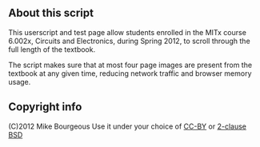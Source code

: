 About this script
-----------------
This userscript and test page allow students enrolled in the MITx course 6.002x,
Circuits and Electronics, during Spring 2012, to scroll through the full length
of the textbook.

The script makes sure that at most four page images are present from the textbook
at any given time, reducing network traffic and browser memory usage.

Copyright info
--------------
(C)2012 Mike Bourgeous
Use it under your choice of [CC-BY](https://creativecommons.org/licenses/by/3.0/)
or [2-clause BSD](https://github.com/nitrogenlogic/xap_ruby/blob/master/LICENSE)
